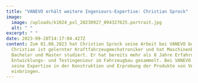 ```yaml
---
title: "VANEVO erhält weitere Ingenieurs-Expertise: Christian Sprock"
image:
  image: /uploads/k1024_pxl_20230927_094327625.portrait.jpg
  alt: " "
excerpt: " "
date: 2023-09-28T14:17:04.427Z
content: Zum 01.08.2023 hat Christian Sprock seine Arbeit bei VANEVO begonnen.
  Christian ist gelernter Kraftfahrzeugmechatroniker und hat Maschinenbau im
  Bachelor und Master studiert. Er hat bereits mehr als 8 Jahre Erfahrung als
  Entwicklungs- und Testingenieur im Fahrzeugbau gesammelt. Bei VANEVO wird er
  seine Expertise in der Konstruktion und Erprobung der Produkte von VANEVO
  einbringen.
---
```

